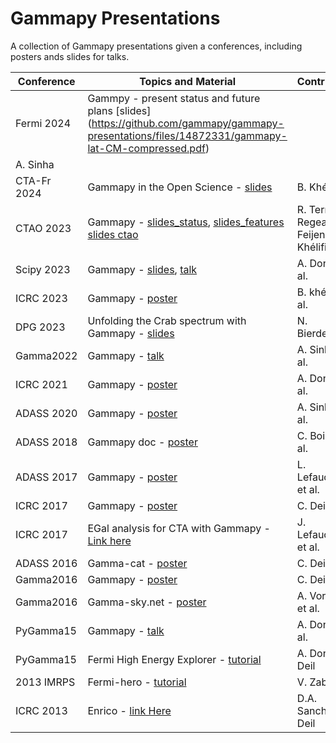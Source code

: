 # Gammapy Presentations
A collection of Gammapy presentations given a conferences, including posters ands slides for talks.

| Conference | Topics and Material                                                                                    | Contributors          |
|------------|--------------------------------------------------------------------------------------------------------|-----------------------|
| Fermi 2024 | Gammpy - present status and future plans [slides] (https://github.com/gammapy/gammapy-presentations/files/14872331/gammapy-lat-CM-compressed.pdf)
|A. Sinha|
| CTA-Fr 2024| Gammapy in the Open Science - [slides](https://github.com/gammapy/gammapy-presentations/files/14507274/Gammapy_CTAFr_BKhelifi.pdf) | B. Khélifi |
| CTAO 2023  | Gammapy - [slides_status](https://indico.cta-observatory.org/event/4895/contributions/42826/attachments/24871/36140/gammapy_status.pdf), [slides_features](https://indico.cta-observatory.org/event/4895/contributions/42827/attachments/24874/36243/Gammapy%20features.pdf) [slides ctao](https://indico.cta-observatory.org/event/4895/contributions/42829/attachments/24869/36148/Gammapy_CTAO_BKhelifi_v2.pdf)   | R. Terrier, M. Regeard, K. Feijen, B. Khélifi |
| Scipy 2023 | Gammapy - [slides](https://doi.org/10.25080/gerudo-f2bc6f59-028), [talk](https://youtu.be/NOX-jVj4IPA?si=YCUpFMTNkXFs0akm) | A. Donath et al.|
| ICRC 2023  | Gammapy - [poster](https://github.com/gammapy/icrc2023-gammapy-contribution)                           | B. khélifi et al.       |
| DPG 2023   | Unfolding the Crab spectrum with Gammapy - [slides](./2023/dpg-nbiederbeck/presentation.pdf)           | N. Bierderbeck        |
| Gamma2022  | Gammapy - [talk](https://github.com/gammapy/gamma2022-contribution)                                    | A. Sinha et al.       |
| ICRC 2021  | Gammapy - [poster](https://github.com/gammapy/icrc2021-gammapy-contribution)                           | A. Donath et al.      |
| ADASS 2020 | Gammapy - [poster](https://github.com/gammapy/adass-2020-gammapy-poster)                               | A. Sinha et al.       |
| ADASS 2018 | Gammapy doc - [poster](https://github.com/gammapy/adass2018-gammapy-poster)                            | C. Boisson et al.     |
| ADASS 2017 | Gammapy - [poster](https://github.com/gammapy/adass2017-gammapy-poster)                                | L. Lefaucheur et al.  |
| ICRC 2017  | Gammapy - [poster](https://github.com/gammapy/icrc2017-gammapy-poster)                                 | C. Deil et al.        |
| ICRC 2017  | EGal analysis for CTA with Gammapy - [Link here](https://github.com/gammapy/icrc2017-gammapy-cta-egal) | J. Lefaucheur et al.  |
| ADASS 2016 | Gamma-cat - [poster](https://github.com/gammapy/adass2016-gamma-cat-poster)                            | C. Deil et al.        |            
| Gamma2016  | Gammapy - [poster](https://github.com/gammapy/gamma2016-gammapy-poster)                                | C. Deil et al.        |
| Gamma2016  | Gamma-sky.net - [poster](https://github.com/gammapy/gammaskynet-gamma2016)                             | A. Voruganti et al.   |
| PyGamma15  | Gammapy - [talk](https://github.com/gammapy/PyGamma15/tree/gh-pages/talks/gammapy)                     | A. Donath et al.      | 
| PyGamma15  | Fermi High Energy Explorer - [tutorial](https://github.com/gammapy/fhee)                               | A. Donath, C. Deil    |
| 2013 IMRPS | Fermi-hero - [tutorial](https://github.com/gammapy/fermi-hero)                                         | V. Zabalza            |
| ICRC 2013  | Enrico - [link Here](https://github.com/gammapy/enrico-icrc2013-proceedings)                           | D.A. Sanchez, C. Deil | 

